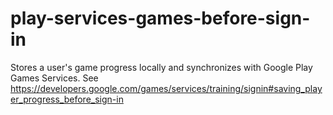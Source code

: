 # play-services-games-before-sign-in
Stores a user's game progress locally and synchronizes with Google Play Games Services. See https://developers.google.com/games/services/training/signin#saving_player_progress_before_sign-in
